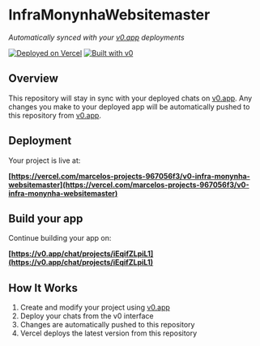 # InfraMonynhaWebsitemaster

*Automatically synced with your [v0.app](https://v0.app) deployments*

[![Deployed on Vercel](https://img.shields.io/badge/Deployed%20on-Vercel-black?style=for-the-badge&logo=vercel)](https://vercel.com/marcelos-projects-967056f3/v0-infra-monynha-websitemaster)
[![Built with v0](https://img.shields.io/badge/Built%20with-v0.app-black?style=for-the-badge)](https://v0.app/chat/projects/iEqifZLpiL1)

## Overview

This repository will stay in sync with your deployed chats on [v0.app](https://v0.app).
Any changes you make to your deployed app will be automatically pushed to this repository from [v0.app](https://v0.app).

## Deployment

Your project is live at:

**[https://vercel.com/marcelos-projects-967056f3/v0-infra-monynha-websitemaster](https://vercel.com/marcelos-projects-967056f3/v0-infra-monynha-websitemaster)**

## Build your app

Continue building your app on:

**[https://v0.app/chat/projects/iEqifZLpiL1](https://v0.app/chat/projects/iEqifZLpiL1)**

## How It Works

1. Create and modify your project using [v0.app](https://v0.app)
2. Deploy your chats from the v0 interface
3. Changes are automatically pushed to this repository
4. Vercel deploys the latest version from this repository